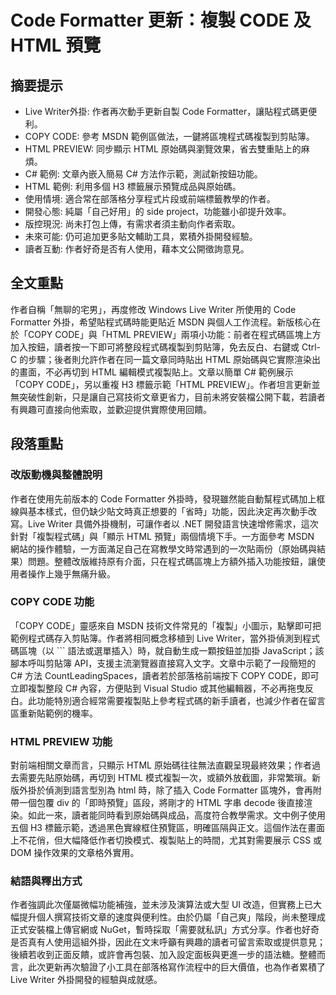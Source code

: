 # Code Formatter 更新：複製 CODE 及 HTML 預覽

## 摘要提示
- Live Writer外掛: 作者再次動手更新自製 Code Formatter，讓貼程式碼更便利。  
- COPY CODE: 參考 MSDN 範例區做法，一鍵將區塊程式碼複製到剪貼簿。  
- HTML PREVIEW: 同步顯示 HTML 原始碼與瀏覽效果，省去雙重貼上的麻煩。  
- C# 範例: 文章內嵌入簡易 C# 方法作示範，測試新按鈕功能。  
- HTML 範例: 利用多個 H3 標籤展示預覽成品與原始碼。  
- 使用情境: 適合常在部落格分享程式片段或前端標籤教學的作者。  
- 開發心態: 純屬「自己好用」的 side project，功能雖小卻提升效率。  
- 版控現況: 尚未打包上傳，有需求者須主動向作者索取。  
- 未來可能: 仍可追加更多貼文輔助工具，累積外掛開發經驗。  
- 讀者互動: 作者好奇是否有人使用，藉本文公開徵詢意見。  

## 全文重點
作者自稱「無聊的宅男」，再度修改 Windows Live Writer 所使用的 Code Formatter 外掛，希望貼程式碼時能更貼近 MSDN 與個人工作流程。新版核心在於「COPY CODE」與「HTML PREVIEW」兩項小功能：前者在程式碼區塊上方加入按鈕，讀者按一下即可將整段程式碼複製到剪貼簿，免去反白、右鍵或 Ctrl-C 的步驟；後者則允許作者在同一篇文章同時貼出 HTML 原始碼與它實際渲染出的畫面，不必再切到 HTML 編輯模式複製貼上。文章以簡單 C# 範例展示「COPY CODE」，另以重複 H3 標籤示範「HTML PREVIEW」。作者坦言更新並無突破性創新，只是讓自己寫技術文章更省力，目前未將安裝檔公開下載，若讀者有興趣可直接向他索取，並歡迎提供實際使用回饋。

## 段落重點
### 改版動機與整體說明
作者在使用先前版本的 Code Formatter 外掛時，發現雖然能自動幫程式碼加上框線與基本樣式，但仍缺少貼文時真正想要的「省時」功能，因此決定再次動手改寫。Live Writer 具備外掛機制，可讓作者以 .NET 開發語言快速增修需求，這次針對「複製程式碼」與「顯示 HTML 預覽」兩個情境下手。一方面參考 MSDN 網站的操作體驗，一方面滿足自己在寫教學文時常遇到的一次貼兩份（原始碼與結果）問題。整體改版維持原有介面，只在程式碼區塊上方額外插入功能按鈕，讓使用者操作上幾乎無痛升級。

### COPY CODE 功能
「COPY CODE」靈感來自 MSDN 技術文件常見的「複製」小圖示，點擊即可把範例程式碼存入剪貼簿。作者將相同概念移植到 Live Writer，當外掛偵測到程式碼區塊（以 ``` 語法或選單插入）時，就自動生成一顆按鈕並加掛 JavaScript；該腳本呼叫剪貼簿 API，支援主流瀏覽器直接寫入文字。文章中示範了一段簡短的 C# 方法 CountLeadingSpaces，讀者若於部落格前端按下 COPY CODE，即可立即複製整段 C# 內容，方便貼到 Visual Studio 或其他編輯器，不必再拖曳反白。此功能特別適合經常需要複製貼上參考程式碼的新手讀者，也減少作者在留言區重新貼範例的機率。

### HTML PREVIEW 功能
對前端相關文章而言，只顯示 HTML 原始碼往往無法直觀呈現最終效果；作者過去需要先貼原始碼，再切到 HTML 模式複製一次，或額外放截圖，非常繁瑣。新版外掛於偵測到語言型別為 html 時，除了插入 Code Formatter 區塊外，會再附帶一個包覆 div 的「即時預覽」區段，將剛才的 HTML 字串 decode 後直接渲染。如此一來，讀者能同時看到原始碼與成品，高度符合教學需求。文中例子使用五個 H3 標籤示範，透過黑色實線框住預覽區，明確區隔與正文。這個作法在畫面上不花俏，但大幅降低作者切換模式、複製貼上的時間，尤其對需要展示 CSS 或 DOM 操作效果的文章格外實用。

### 結語與釋出方式
作者強調此次僅屬微幅功能補強，並未涉及演算法或大型 UI 改造，但實務上已大幅提升個人撰寫技術文章的速度與便利性。由於仍屬「自己爽」階段，尚未整理成正式安裝檔上傳官網或 NuGet，暫時採取「需要就私訊」方式分享。作者也好奇是否真有人使用這組外掛，因此在文末呼籲有興趣的讀者可留言索取或提供意見；後續若收到正面反饋，或許會再包裝、加入設定面板與更進一步的語法糖。整體而言，此次更新再次驗證了小工具在部落格寫作流程中的巨大價值，也為作者累積了 Live Writer 外掛開發的經驗與成就感。
